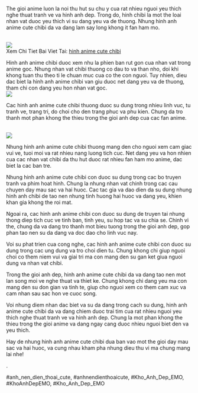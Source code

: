 <p>The gioi anime luon la noi thu hut su chu y cua rat nhieu nguoi yeu thich nghe thuat tranh ve va hinh anh dep. Trong do, hinh chibi la mot the loai nhan vat duoc yeu thich vi su dang yeu va de thuong. Nhung hinh anh anime cute chibi da va dang lam say long khong it fan ham mo.</p><br><img src="https://www.invert.vn/media/uploads/uploads/2022/11/03194957-1-anh-cap-doi-yeu-nhau-anime-dang-chibi.jpeg"></br>
Xem Chi Tiet Bai Viet Tai: <a href="https://khoanhdepemo.com/anh-anime-chibi/">hinh anime cute chibi</a><p>Hinh anh anime chibi duoc xem nhu la phien ban rut gon cua nhan vat trong anime goc. Nhung nhan vat chibi thuong co dau to va than nho, doi khi khong tuan thu theo ti le chuan muc cua co the con nguoi. Tuy nhien, dieu dac biet la hinh anh anime chibi van giu duoc net dang yeu va de thuong, tham chi con dang yeu hon nhan vat goc.<br><img src="https://img.lovepik.com/element/45017/1402.png_860.png"></br><p>Cac hinh anh anime cute chibi thuong duoc su dung trong nhieu linh vuc, tu tranh ve, trang tri, do choi cho den trang phuc va phu kien. Chung da tro thanh mot phan khong the thieu trong the gioi anh dep cua cac fan anime.</p><br><img src="https://e7.pngegg.com/pngimages/349/176/png-clipart-happy-girl-material-happy-mood.png"></br><p>Nhung hinh anh anime cute chibi thuong mang den cho nguoi xem cam giac vui ve, tuoi moi va rat nhieu nang luong tich cuc. Net dang yeu va hon nhien cua cac nhan vat chibi da thu hut duoc rat nhieu fan ham mo anime, dac biet la cac ban tre.<p>Nhung hinh anh anime cute chibi con duoc su dung trong cac bo truyen tranh va phim hoat hinh. Chung la nhung nhan vat chinh trong cac cau chuyen day mau sac va hai huoc. Cac tac gia va dao dien da su dung nhung hinh anh chibi de tao nen nhung tinh huong hai huoc va dang yeu, khien khan gia khong the roi mat.</p><p>Ngoai ra, cac hinh anh anime chibi con duoc su dung de truyen tai nhung thong diep tich cuc ve tinh ban, tinh yeu, su hop tac va su chia se. Chinh vi the, chung da va dang tro thanh mot bieu tuong trong the gioi anh dep, gop phan tao nen su da dang va doc dao cho linh vuc nay.<p>Voi su phat trien cua cong nghe, cac hinh anh anime cute chibi con duoc su dung trong cac ung dung va tro choi dien tu. Chung khong chi giup nguoi choi co them niem vui va giai tri ma con mang den su gan ket giua nguoi dung va nhan vat chibi.</p><p>Trong the gioi anh dep, hinh anh anime cute chibi da va dang tao nen mot lan song moi ve nghe thuat va thiet ke. Chung khong chi dang yeu ma con mang den su don gian va tinh te, giup cho nguoi xem co them cam xuc va cam nhan sau sac hon ve cuoc song.</p><p>Voi nhung diem nhan dac biet va su da dang trong cach su dung, hinh anh anime cute chibi da va dang chiem duoc trai tim cua rat nhieu nguoi yeu thich nghe thuat tranh ve va hinh anh dep. Chung la mot phan khong the thieu trong the gioi anime va dang ngay cang duoc nhieu nguoi biet den va yeu thich.</p><p>Hay de nhung hinh anh anime cute chibi dua ban vao mot the gioi day mau sac va hai huoc, va cung nhau kham pha nhung dieu thu vi ma chung mang lai nhe!</p><p>.</p>
#anh_nen_dien_thoai_cute, #anhnendienthoaicute, #Kho_Anh_Dep_EMO, #KhoAnhDepEMO, #Kho_Anh_Dep_EMO
